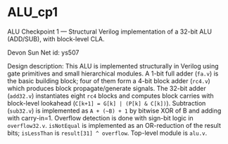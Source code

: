 # ALU_cp1
ALU Checkpoint 1 — Structural Verilog implementation of a 32-bit ALU (ADD/SUB), with block-level CLA.

Devon Sun
Net id: ys507

Design description:
This ALU is implemented structurally in Verilog using gate primitives and small hierarchical modules. A 1-bit full adder (`fa.v`) is the basic building block; four of them form a 4-bit block adder (`rc4.v`) which produces block propagate/generate signals. The 32-bit adder (`add32.v`) instantiates eight `rc4` blocks and computes block carries with block-level lookahead (`C[k+1] = G[k] | (P[k] & C[k])`). Subtraction (`sub32.v`) is implemented as `A + (~B) + 1` by bitwise XOR of B and adding with carry-in=1. Overflow detection is done with sign-bit logic in `overflow32.v`. `isNotEqual` is implemented as an OR-reduction of the result bits; `isLessThan` is `result[31] ^ overflow`. Top-level module is `alu.v`.

